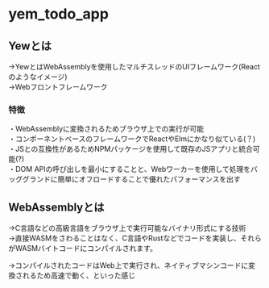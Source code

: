 # yem_todo_app

## Yewとは
→YewとはWebAssemblyを使用したマルチスレッドのUIフレームワーク(Reactのようなイメージ)  
→Webフロントフレームワーク  

### 特徴
・WebAssemblyに変換されるためブラウザ上での実行が可能  
・コンポーネントベースのフレームワークでReactやElmにかなり似ている(？)  
・JSとの互換性があるためNPMパッケージを使用して既存のJSアプリと統合可能(?)    
・DOM APIの呼び出しを最小にすることと、Webワーカーを使用して処理をバッググランドに簡単にオフロードすることで優れたパフォーマンスを出す    



## WebAssemblyとは
->C言語などの高級言語をブラウザ上で実行可能なバイナリ形式にする技術  
->直接WASMをさわることはなく、C言語やRustなどでコードを実装し、それらがWASMバイトコードにコンパイルされます。  

  ->コンパイルされたコードはWeb上で実行され、ネイティブマシンコードに変換されるため高速で動く、といった感じ  


  